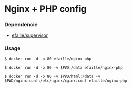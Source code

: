 # Nginx + PHP config

### Dependencie
* [efaille/supervisor]

### Usage
```
$ docker run -d -p 80 efaille/nginx-php
```
```
$ docker run -d -p 80 -v $PWD:/data efaille/nginx-php
```
```
$ docker run -d -p 80 -v $PWD/html:/data -v $PWD/nginx.conf:/etc/nginx/nginx.conf efaille/nginx-php
```
[efaille/supervisor]://github.com/efaille/dockerfiles/tree/master/supervisor
